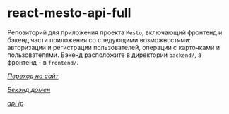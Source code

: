 # react-mesto-api-full
Репозиторий для приложения проекта `Mesto`, включающий фронтенд и бэкенд части приложения со следующими возможностями: авторизации и регистрации пользователей, операции с карточками и пользователями. Бэкенд расположите в директории `backend/`, а фронтенд - в `frontend/`. 


*[Переход на сайт](http://hot-chicks.nomoredomains.work)*

*[Бекэнд домен](http://wet-kitty.nomoredomains.work)*

*[api ip](http://84.201.141.78)*
